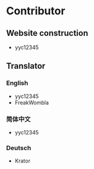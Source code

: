 # Contributor

## Website construction

* yyc12345

## Translator

### English

* yyc12345
* FreakWombla

### 简体中文

* yyc12345

### Deutsch

* Krator
